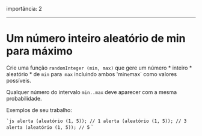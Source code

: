 importância: 2

---

# Um número inteiro aleatório de min para máximo

Crie uma função `randomInteger (min, max)` que gere um número * inteiro * aleatório * de `min` para` max` incluindo ambos 'min` e `max` como valores possíveis.

Qualquer número do intervalo `min..max` deve aparecer com a mesma probabilidade.


Exemplos de seu trabalho:

`` `js
alerta (aleatório (1, 5)); // 1
alerta (aleatório (1, 5)); // 3
alerta (aleatório (1, 5)); // 5
`` `
